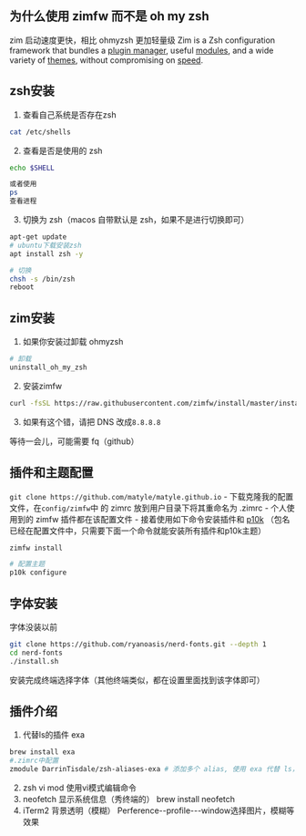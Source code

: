 ## 为什么使用 zimfw 而不是 oh my zsh
zim 启动速度更快，相比 ohmyzsh 更加轻量级 Zim is a Zsh configuration framework that bundles a [plugin manager](https://github.com/zimfw/zimfw#usage), useful [modules](https://zimfw.sh/docs/modules/), and a wide variety of [themes](https://zimfw.sh/docs/themes/), without compromising on [speed](https://github.com/zimfw/zimfw/wiki/Speed).

## zsh安装
1. 查看自己系统是否存在zsh
```bash
cat /etc/shells
```

2. 查看是否是使用的 zsh
```bash
echo $SHELL

或者使用
ps 
查看进程
```


3. 切换为 zsh（macos 自带默认是 zsh，如果不是进行切换即可）
```bash
apt-get update
# ubuntu下载安装zsh
apt install zsh -y

# 切换
chsh -s /bin/zsh
reboot
```

## zim安装
1. 如果你安装过卸载 ohmyzsh
```bash
# 卸载
uninstall_oh_my_zsh
```

2. 安装zimfw
```bash
curl -fsSL https://raw.githubusercontent.com/zimfw/install/master/install.zsh | zsh
```

3. 如果有这个错，请把 DNS 改成`8.8.8.8`


等待一会儿，可能需要 fq（github）


## 插件和主题配置
`git clone https://github.com/matyle/matyle.github.io` - 下载克隆我的配置文件，在`config/zimfw`中 的 zimrc 放到用户目录下将其重命名为 .zimrc - 个人使用到的 zimfw 插件都在该配置文件 - 接着使用如下命令安装插件和 [p10k](https://github.com/romkatv/powerlevel10k) （包名已经在配置文件中，只需要下面一个命令就能安装所有插件和p10k主题）
```bash
zimfw install

# 配置主题
p10k configure
```

## 字体安装
字体没装以前


```bash
git clone https://github.com/ryanoasis/nerd-fonts.git --depth 1
cd nerd-fonts
./install.sh

```

安装完成终端选择字体（其他终端类似，都在设置里面找到该字体即可）

## 插件介绍
1. 代替ls的插件 exa
```bash
brew install exa
#.zimrc中配置
zmodule DarrinTisdale/zsh-aliases-exa # 添加多个 alias, 使用 exa 代替 ls，要求有安装 exa
```

2. zsh vi mod 使用vi模式编辑命令
3. neofetch 显示系统信息（秀终端的） brew install neofetch
4. iTerm2 背景透明（模糊） Perference--profile---window选择图片，模糊等效果
